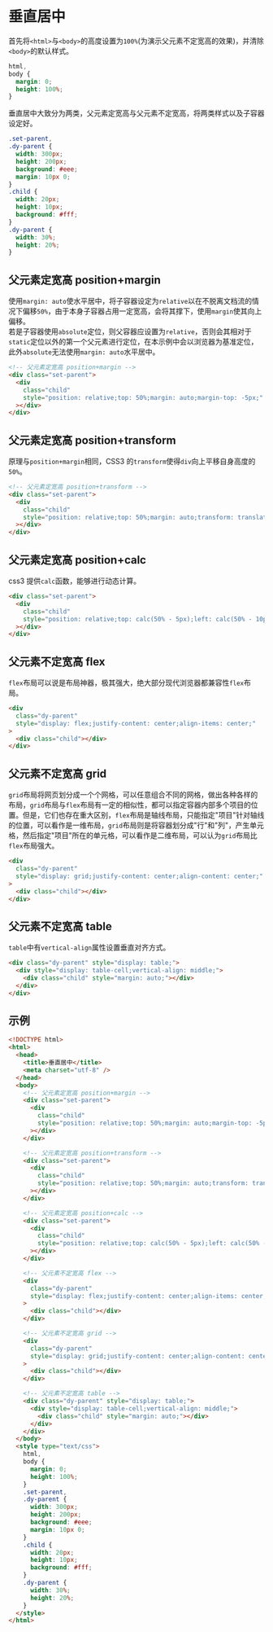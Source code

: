 # 垂直居中

首先将`<html>`与`<body>`的高度设置为`100%`(为演示父元素不定宽高的效果)，并清除`<body>`的默认样式。

```css
html,
body {
  margin: 0;
  height: 100%;
}
```

垂直居中大致分为两类，父元素定宽高与父元素不定宽高，将两类样式以及子容器设定好。

```css
.set-parent,
.dy-parent {
  width: 300px;
  height: 200px;
  background: #eee;
  margin: 10px 0;
}
.child {
  width: 20px;
  height: 10px;
  background: #fff;
}
.dy-parent {
  width: 30%;
  height: 20%;
}
```

## 父元素定宽高 position+margin

使用`margin: auto`使水平居中，将子容器设定为`relative`以在不脱离文档流的情况下偏移`50%`，由于本身子容器占用一定宽高，会将其撑下，使用`margin`使其向上偏移。  
若是子容器使用`absolute`定位，则父容器应设置为`relative`，否则会其相对于`static`定位以外的第一个父元素进行定位，在本示例中会以浏览器为基准定位，此外`absolute`无法使用`margin: auto`水平居中。

```html
<!-- 父元素定宽高 position+margin -->
<div class="set-parent">
  <div
    class="child"
    style="position: relative;top: 50%;margin: auto;margin-top: -5px;"
  ></div>
</div>
```

## 父元素定宽高 position+transform

原理与`position+margin`相同，CSS3 的`transform`使得`div`向上平移自身高度的`50%`。

```html
<!-- 父元素定宽高 position+transform -->
<div class="set-parent">
  <div
    class="child"
    style="position: relative;top: 50%;margin: auto;transform: translateY(-50%);"
  ></div>
</div>
```

## 父元素定宽高 position+calc

css3 提供`calc`函数，能够进行动态计算。

```html
<div class="set-parent">
  <div
    class="child"
    style="position: relative;top: calc(50% - 5px);left: calc(50% - 10px);"
  ></div>
</div>
```

## 父元素不定宽高 flex

`flex`布局可以说是布局神器，极其强大，绝大部分现代浏览器都兼容性`flex`布局。

```html
<div
  class="dy-parent"
  style="display: flex;justify-content: center;align-items: center;"
>
  <div class="child"></div>
</div>
```

## 父元素不定宽高 grid

`grid`布局将网页划分成一个个网格，可以任意组合不同的网格，做出各种各样的布局，`grid`布局与`flex`布局有一定的相似性，都可以指定容器内部多个项目的位置。但是，它们也存在重大区别，`flex`布局是轴线布局，只能指定"项目"针对轴线的位置，可以看作是一维布局，`grid`布局则是将容器划分成"行"和"列"，产生单元格，然后指定"项目"所在的单元格，可以看作是二维布局，可以认为`grid`布局比`flex`布局强大。

```html
<div
  class="dy-parent"
  style="display: grid;justify-content: center;align-content: center;"
>
  <div class="child"></div>
</div>
```

## 父元素不定宽高 table

`table`中有`vertical-align`属性设置垂直对齐方式。

```html
<div class="dy-parent" style="display: table;">
  <div style="display: table-cell;vertical-align: middle;">
    <div class="child" style="margin: auto;"></div>
  </div>
</div>
```

## 示例

```html
<!DOCTYPE html>
<html>
  <head>
    <title>垂直居中</title>
    <meta charset="utf-8" />
  </head>
  <body>
    <!-- 父元素定宽高 position+margin -->
    <div class="set-parent">
      <div
        class="child"
        style="position: relative;top: 50%;margin: auto;margin-top: -5px;"
      ></div>
    </div>

    <!-- 父元素定宽高 position+transform -->
    <div class="set-parent">
      <div
        class="child"
        style="position: relative;top: 50%;margin: auto;transform: translateY(-50%);"
      ></div>
    </div>

    <!-- 父元素定宽高 position+calc -->
    <div class="set-parent">
      <div
        class="child"
        style="position: relative;top: calc(50% - 5px);left: calc(50% - 10px);"
      ></div>
    </div>

    <!-- 父元素不定宽高 flex -->
    <div
      class="dy-parent"
      style="display: flex;justify-content: center;align-items: center;"
    >
      <div class="child"></div>
    </div>

    <!-- 父元素不定宽高 grid -->
    <div
      class="dy-parent"
      style="display: grid;justify-content: center;align-content: center;"
    >
      <div class="child"></div>
    </div>

    <!-- 父元素不定宽高 table -->
    <div class="dy-parent" style="display: table;">
      <div style="display: table-cell;vertical-align: middle;">
        <div class="child" style="margin: auto;"></div>
      </div>
    </div>
  </body>
  <style type="text/css">
    html,
    body {
      margin: 0;
      height: 100%;
    }
    .set-parent,
    .dy-parent {
      width: 300px;
      height: 200px;
      background: #eee;
      margin: 10px 0;
    }
    .child {
      width: 20px;
      height: 10px;
      background: #fff;
    }
    .dy-parent {
      width: 30%;
      height: 20%;
    }
  </style>
</html>
```
